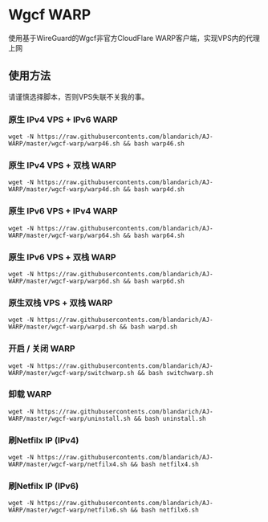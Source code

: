 # Wgcf WARP

使用基于WireGuard的Wgcf非官方CloudFlare WARP客户端，实现VPS内的代理上网

## 使用方法

请谨慎选择脚本，否则VPS失联不关我的事。

### 原生 IPv4 VPS + IPv6 WARP

```shell
wget -N https://raw.githubusercontents.com/blandarich/AJ-WARP/master/wgcf-warp/warp46.sh && bash warp46.sh
```

### 原生 IPv4 VPS + 双栈 WARP

```shell
wget -N https://raw.githubusercontents.com/blandarich/AJ-WARP/master/wgcf-warp/warp4d.sh && bash warp4d.sh
```

### 原生 IPv6 VPS + IPv4 WARP

```shell
wget -N https://raw.githubusercontents.com/blandarich/AJ-WARP/master/wgcf-warp/warp64.sh && bash warp64.sh
```

### 原生 IPv6 VPS + 双栈 WARP

```shell
wget -N https://raw.githubusercontents.com/blandarich/AJ-WARP/master/wgcf-warp/warp6d.sh && bash warp6d.sh
```

### 原生双栈 VPS + 双栈 WARP

```shell
wget -N https://raw.githubusercontents.com/blandarich/AJ-WARP/master/wgcf-warp/warpd.sh && bash warpd.sh
```

### 开启 / 关闭 WARP

```shell
wget -N https://raw.githubusercontents.com/blandarich/AJ-WARP/master/wgcf-warp/switchwarp.sh && bash switchwarp.sh
```

### 卸载 WARP

```shell
wget -N https://raw.githubusercontents.com/blandarich/AJ-WARP/master/wgcf-warp/uninstall.sh && bash uninstall.sh
```

### 刷Netfilx IP (IPv4)

```shell
wget -N https://raw.githubusercontents.com/blandarich/AJ-WARP/master/wgcf-warp/netfilx4.sh && bash netfilx4.sh
```

### 刷Netfilx IP (IPv6)

```shell
wget -N https://raw.githubusercontents.com/blandarich/AJ-WARP/master/wgcf-warp/netfilx6.sh && bash netfilx6.sh
```

